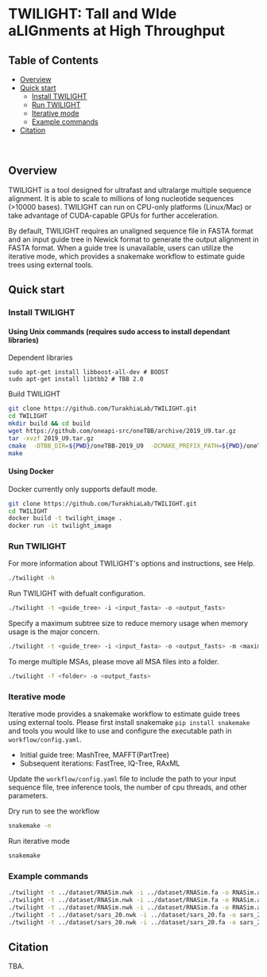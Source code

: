 # TWILIGHT: Tall and WIde aLIGnments at High Throughput

## Table of Contents
- [Overview](#overview)
- [Quick start](#start)
  - [Install TWILIGHT](#install)
  - [Run TWILIGHT](#run)
  - [Iterative mode](#iterative)
  - [Example commands](#example)
- [Citation](#cite)


<br>

## <a name="overview"></a> Overview

TWILIGHT is a tool designed for ultrafast and ultralarge multiple sequence alignment. It is able to scale to millions of long nucleotide sequences (>10000 bases). TWILIGHT can run on CPU-only platforms (Linux/Mac) or take advantage of CUDA-capable GPUs for further acceleration. 

By default, TWILIGHT requires an unaligned sequence file in FASTA format and an input guide tree in Newick format to generate the output alignment in FASTA format. When a guide tree is unavailable, users can utilize the iterative mode, which provides a snakemake workflow to estimate guide trees using external tools.

## <a name="start"></a> Quick start
### <a name="install"></a> Install TWILIGHT
#### Using Unix commands (requires sudo access to install dependant libraries)
Dependent libraries
```
sudo apt-get install libboost-all-dev # BOOST
sudo apt-get install libtbb2 # TBB 2.0
```
Build TWILIGHT
```bash
git clone https://github.com/TurakhiaLab/TWILIGHT.git
cd TWILIGHT
mkdir build && cd build
wget https://github.com/oneapi-src/oneTBB/archive/2019_U9.tar.gz
tar -xvzf 2019_U9.tar.gz
cmake  -DTBB_DIR=${PWD}/oneTBB-2019_U9  -DCMAKE_PREFIX_PATH=${PWD}/oneTBB-2019_U9/cmake  ..
make
```
#### Using Docker
Docker currently only supports default mode.
```bash
git clone https://github.com/TurakhiaLab/TWILIGHT.git
cd TWILIGHT
docker build -t twilight_image .
docker run -it twilight_image
```
### <a name="run"></a> Run TWILIGHT
For more information about TWILIGHT's options and instructions, see Help.
```bash
./twilight -h
```
Run TWILIGHT with defualt configuration.
```bash
./twilight -t <guide_tree> -i <input_fasta> -o <output_fasts>
```
Specify a maximum subtree size to reduce memory usage when memory usage is the major concern.
```bash
./twilight -t <guide_tree> -i <input_fasta> -o <output_fasts> -m <maximum_subtree_size>
```
To merge multiple MSAs, please move all MSA files into a folder.
```bash
./twilight -f <folder> -o <output_fasts>
```
### <a name="iterative"></a> Iterative mode
Iterative mode provides a snakemake workflow to estimate guide trees using external tools. Please first install snakemake `pip install snakemake` and tools you would like to use and configure the executable path in `workflow/config.yaml`.
- Initial guide tree: MashTree, MAFFT(PartTree)
- Subsequent iterations: FastTree, IQ-Tree, RAxML

Update the `workflow/config.yaml` file to include the path to your input sequence file, tree inference tools, the number of cpu threads, and other parameters.

Dry run to see the workflow
```bash
snakemake -n
```
Run iterative mode
```bash
snakemake
```
### <a name="example"></a> Example commands
```bash
./twilight -t ../dataset/RNASim.nwk -i ../dataset/RNASim.fa -o RNASim.aln # default configuration
./twilight -t ../dataset/RNASim.nwk -i ../dataset/RNASim.fa -o RNASim.aln -p y # for gappy and divergent alignments
./twilight -t ../dataset/RNASim.nwk -i ../dataset/RNASim.fa -o RNASim.aln -p y -d RNASim_temp -m 200 # reduce memory usage
./twilight -t ../dataset/sars_20.nwk -i ../dataset/sars_20.fa -o sars_20.aln -r 1 -p n # for short-branched sequences
./twilight -t ../dataset/sars_20.nwk -i ../dataset/sars_20.fa -o sars_20.aln -r 1 -p n -x ../dataset/subsitution.txt --gap-open -20 --gap-extend -4 # using user-defined scoring system
```
## <a name="cite"></a> Citation
TBA.